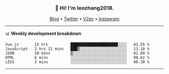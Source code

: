 <h3 align="center">👋 Hi! I'm leozhang2018.</h3>
<p align="center">
  <a href="https://leozhang2018.me">Blog</a> •
  <a href="https://twitter.com/leozhang2018">Twitter</a> •
  <a href="https://www.v2ex.com/member/leozhang">V2ex</a> •
  <a href="https://www.instagram.com/leozhanghere">Instagram</a>
</p>

-------

📊 **Weekly development breakdown**
<!--START_SECTION:waka-->
```text
Vue.js       15 hrs          █████████████████████░░░░   83.55 % 
JavaScript   2 hrs 21 mins   ███▒░░░░░░░░░░░░░░░░░░░░░   13.10 % 
JSON         20 mins         ▒░░░░░░░░░░░░░░░░░░░░░░░░   01.89 % 
HTML         6 mins          ░░░░░░░░░░░░░░░░░░░░░░░░░   00.62 % 
LESS         3 mins          ░░░░░░░░░░░░░░░░░░░░░░░░░   00.30 % 
```
<!--END_SECTION:waka-->
-------
